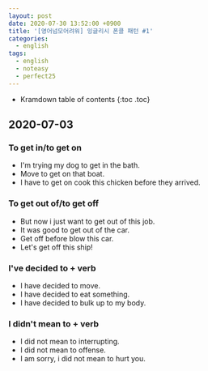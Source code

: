 ```yaml
---
layout: post
date: 2020-07-30 13:52:00 +0900
title: '[영어넘모어려워] 잉글리시 폰콜 패턴 #1'
categories:
  - english
tags:
  - english
  - noteasy
  - perfect25
---
```


* Kramdown table of contents
{:toc .toc}

## 2020-07-03

### To get in/to get on

- I'm trying my dog to get in the bath.
- Move to get on that boat.
- I have to get on cook this chicken before they arrived.

### To get out of/to get off

- But now i just want to get out of this job.
- It was good to get out of the car.
- Get off before blow this car.
- Let's get off this ship!

### I've decided to + verb

- I have decided to move.
- I have decided to eat something.
- I have decided to bulk up to my body.

### I didn't mean to + verb

- I did not mean to interrupting.
- I did not mean to offense.
- I am sorry, i did not mean to hurt you.
